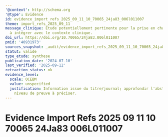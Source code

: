 ```yaml
---
'@context': http://schema.org
'@type': Evidence
id: evidence_import_refs_2025_09_11_10_70065_24ja83_006l011007
theme: import_refs_2025_09_11
message_clinique: Étude potentiellement pertinente pour la prise en charge musculosquelettique;
  à intégrer avec le contexte clinique.
doi_url: https://doi.org/10.70065/24ja83.006l011007
pmid: '40931973'
sources_snapshot: _audit/evidence_import_refs_2025_09_11_10_70065_24ja83_006l011007.json
statut: valide
type_etude: synthese
publication_date: '2024-07-10'
last_verified: '2025-09-12'
retraction_status: ok
evidence_level:
  scale: OCEBM
  value: unspecified
  justification: Information issue du titre/journal; approfondir l'abstract pour précision;
    niveau de preuve à préciser.
---
```

# Evidence Import Refs 2025 09 11 10 70065 24Ja83 006L011007

